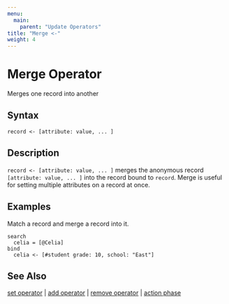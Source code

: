 ```yaml
---
menu:
  main:
    parent: "Update Operators"
title: "Merge <-"
weight: 4
---
```


# Merge Operator

Merges one record into another

## Syntax

```eve
record <- [attribute: value, ... ]
```

## Description

`record <- [attribute: value, ... ]` merges the anonymous record `[attribute: value, ... ]` into the record bound to `record`. Merge is useful for setting multiple attributes on a record at once.

## Examples

Match a record and merge a record into it.

```eve
search
  celia = [@Celia]
bind
  celia <- [#student grade: 10, school: "East"]
```

## See Also

[set operator](../set) | [add operator](../add) | [remove operator](../remove) | [action phase](../action-phase)
